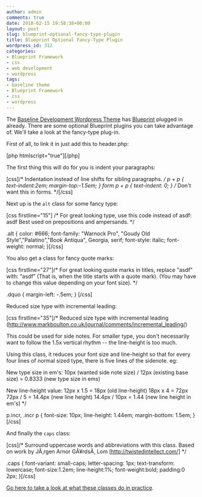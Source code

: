 ```yaml
---
author: admin
comments: true
date: 2010-02-15 19:58:38+00:00
layout: post
slug: blueprint-optional-fancy-type-plugin
title: Blueprint Optional Fancy-Type Plugin
wordpress_id: 312
categories:
- Blueprint Framework
- css
- web development
- wordpress
tags:
- baseline theme
- Blueprint Framework
- css
- wordpress
---
```


The [Baseline Development Wordpress Theme](http://baseline.truetoneenterprises.com) has [Blueprint](http://blueprintcss.org/) plugged in already. There are some optional Blueprint plugins you can take advantage of. We'll take a look at the fancy-type plug-in.<!-- more -->

First of all, to link it in just add this to header.php:

[php htmlscript="true"]<link rel="stylesheet" href="<?php bloginfo('stylesheet_directory'); ?>/blueprint/plugins/fancy-type/screen.css" type="text/css" media="screen, projection" />[/php]

The first thing this will do for you is indent your paragraphs:

[css]/* Indentation instead of line shifts for sibling paragraphs. */
   p + p { text-indent:2em; margin-top:-1.5em; }
   form p + p  { text-indent: 0; } /* Don't want this in forms. */[/css]

Next up is the `alt` class for some fancy type:

[css firstline="15"]
/* For great looking type, use this code instead of asdf:
   <span class="alt">asdf</span>
   Best used on prepositions and ampersands. */

.alt {
  color: #666;
  font-family: "Warnock Pro", "Goudy Old Style","Palatino","Book Antiqua", Georgia, serif;
  font-style: italic;
  font-weight: normal;
}[/css]

You also get a class for fancy quote marks:

[css firstline="27"]/* For great looking quote marks in titles, replace "asdf" with:
   <span class="dquo">&#8220;</span>asdf&#8221;
   (That is, when the title starts with a quote mark).
   (You may have to change this value depending on your font size). */

.dquo { margin-left: -.5em; } [/css]

Reduced size type with incremental leading:

[css firstline="35"]/* Reduced size type with incremental leading
   (http://www.markboulton.co.uk/journal/comments/incremental_leading/)

   This could be used for side notes. For smaller type, you don't necessarily want to
   follow the 1.5x vertical rhythm -- the line-height is too much.

   Using this class, it reduces your font size and line-height so that for
   every four lines of normal sized type, there is five lines of the sidenote. eg:

   New type size in em's:
     10px (wanted side note size) / 12px (existing base size) = 0.8333 (new type size in ems)

   New line-height value:
     12px x 1.5 = 18px (old line-height)
     18px x 4 = 72px
     72px / 5 = 14.4px (new line height)
     14.4px / 10px = 1.44 (new line height in em's) */

p.incr, .incr p {
	font-size: 10px;
	line-height: 1.44em;
	margin-bottom: 1.5em;
}[/css]

And finally the `caps` class:

[css]/* Surround uppercase words and abbreviations with this class.
   Based on work by JÃ¸rgen Arnor GÃ¥rdsÃ¸ Lom [http://twistedintellect.com/] */

.caps {
  font-variant: small-caps;
  letter-spacing: 1px;
  text-transform: lowercase;
  font-size:1.2em;
  line-height:1%;
  font-weight:bold;
  padding:0 2px;
}[/css]

[Go here to take a look at what these classes do in practice](http://anthonygthomas.com/articles/blueprint-fancy-type-classes/).
